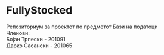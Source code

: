 # FullyStocked

Репозиториум за проектот по предметот Бази на податоци<br>
Членови:<br>
Бојан Трпески - 201091 <br>
Дарко Сасански - 201065<br>
